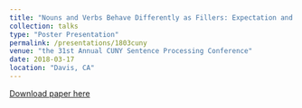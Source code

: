 ```yaml
---
title: "Nouns and Verbs Behave Differently as Fillers: Expectation and Interference in Constructing Long-Distance Dependencies"
collection: talks
type: "Poster Presentation"
permalink: /presentations/1803cuny
venue: "the 31st Annual CUNY Sentence Processing Conference"
date: 2018-03-17
location: "Davis, CA"
---
```


[Download paper here](http://yiwenzh29.github.io/files/2018-cuny-poster.pdf)

